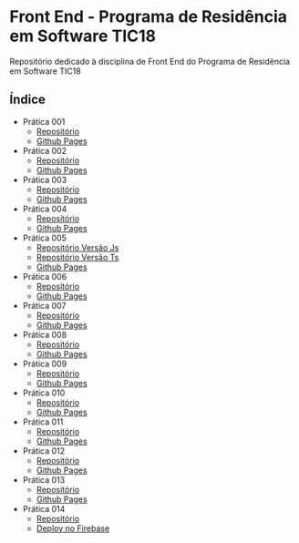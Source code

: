 # Front End - Programa de Residência em Software TIC18

Repositório dedicado à disciplina de Front End do Programa de Residência em Software TIC18

## Índice

* Prática 001
    * [Repositório](https://github.com/brenoriios/FrontEnd-TIC18/tree/main/Semana1/Pratica01)
    * [Github Pages](https://brenoriios.github.io/FrontEnd-TIC18/Semana1/Pratica01)
* Prática 002
    * [Repositório](https://github.com/brenoriios/FrontEnd-TIC18/tree/main/Semana2/Pratica002)
    * [Github Pages](https://brenoriios.github.io/FrontEnd-TIC18/Semana2/Pratica002)
* Prática 003
    * [Repositório](https://github.com/brenoriios/FrontEnd-TIC18/tree/main/Semana3/Pratica003)
    * [Github Pages](https://brenoriios.github.io/FrontEnd-TIC18/Semana3/Pratica003)
* Prática 004
    * [Repositório](https://github.com/brenoriios/FrontEnd-TIC18/tree/main/Semana4/Pratica004)
    * [Github Pages](https://brenoriios.github.io/FrontEnd-TIC18/Semana4/Pratica004)
* Prática 005
    * [Repositório Versão Js](https://github.com/brenoriios/FrontEnd-TIC18/tree/main/Semana5/Pratica005)
    * [Repositório Versão Ts](https://github.com/brenoriios/FrontEnd-TIC18/tree/main/Semana5/Pratica005-VersaoTS)
    * [Github Pages](https://brenoriios.github.io/FrontEnd-TIC18/Semana5/Pratica005)
* Prática 006
    * [Repositório](https://github.com/brenoriios/FrontEnd-TIC18/tree/main/Semana6/Pratica006)
    * [Github Pages](https://brenoriios.github.io/FrontEnd-TIC18/Semana6/Pratica006/dist/pratica006/browser)
* Prática 007
    * [Repositório](https://github.com/brenoriios/FrontEnd-TIC18/tree/main/Semana7/Pratica007)
    * [Github Pages](https://brenoriios.github.io/FrontEnd-TIC18/Semana7/Pratica007/dist/pratica007/browser)
* Prática 008
    * [Repositório](https://github.com/brenoriios/FrontEnd-TIC18/tree/main/Semana8/Pratica008)
    * [Github Pages](https://brenoriios.github.io/FrontEnd-TIC18/Semana8/Pratica008/dist/pratica008/browser)
* Prática 009
    * [Repositório](https://github.com/brenoriios/FrontEnd-TIC18/tree/main/Semana9/Pratica009)
    * [Github Pages](https://brenoriios.github.io/FrontEnd-TIC18/Semana9/Pratica009/dist/pratica009/browser)
* Prática 010
    * [Repositório](https://github.com/brenoriios/FrontEnd-TIC18/tree/main/Semana10/Pratica010)
    * [Github Pages](https://brenoriios.github.io/FrontEnd-TIC18/Semana10/Pratica010/dist/pratica010/browser)
* Prática 011
    * [Repositório](https://github.com/brenoriios/FrontEnd-TIC18/tree/main/Semana11/Pratica011)
    * [Github Pages](https://brenoriios.github.io/FrontEnd-TIC18/Semana11/Pratica011/dist/pratica011/browser)
* Prática 012
    * [Repositório](https://github.com/brenoriios/FrontEnd-TIC18/tree/main/Semana12/Pratica012)
    * [Github Pages](https://brenoriios.github.io/FrontEnd-TIC18/Semana12/Pratica012/dist/pratica012/browser)
* Prática 013
    * [Repositório](https://github.com/brenoriios/FrontEnd-TIC18/tree/main/Semana13/Pratica013)
    * [Github Pages](https://brenoriios.github.io/FrontEnd-TIC18/Semana13/Pratica013/dist/pratica013/browser)
* Prática 014
    * [Repositório](https://github.com/brenoriios/FrontEnd-TIC18/tree/main/Semana14/Pratica014)
    * [Deploy no Firebase](https://pratica014-frontend.web.app/)
